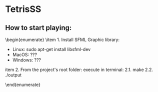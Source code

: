 # TetrisSS
## How to start playing:

\begin{enumerate}
\item 1. Install SFML Graphic library:
- Linux: sudo apt-get install libsfml-dev
- MacOS: ???
- Windows: ???

item 2. From the project's root folder:
execute in terminal:
2.1. make
2.2. ./output

\end{enumerate}
